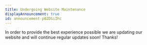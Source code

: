 ```yaml
---
title: Undergoing Website Maintenance
displayAnnouncement: true
id: announcement-pBZDSiIhc
---
```

In order to provide the best experience possible we are updating our website and will continue regular updates soon! Thanks!